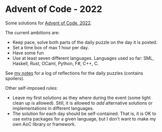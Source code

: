 Advent of Code - 2022
=====================

Some solutions for [Advent of Code, 2022](https://adventofcode.com/2022).

The current ambitions are:

 * Keep pace, solve both parts of the daily puzzle on the day it is
   posted.
 * Set a time box of max 1 hour per day.
 * Have some fun
 * Use at least seven different languages. Languages used so far: SML,
   Haskell, Rust, OCaml, Python, F#, C++, C.

See [my notes](./notes.md) for a log of reflections for the daily
puzzles (contains spoilers).

Other self-imposed rules:

 * Leave my first solutions as they where during the event (some light
   clean up is allowed). Still, it is allowed to _add_ alternative
   solutions or implementations in different languages.
 * The solution for each day should be self-contained. That is, it is
   OK to use extra packages for a given language, but I don't want to
   make my own AoC library or framework.
